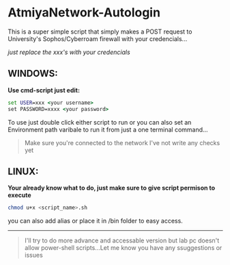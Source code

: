# AtmiyaNetwork-Autologin

This is a super simple script that simply makes a POST request to University's Sophos/Cyberroam firewall with your credencials...

*just replace the xxx's with your credencials*

## WINDOWS:

**Use cmd-script just edit:**
```cmd
set USER=xxx <your username>
set PASSWORD=xxxx <your password>
```

To use just double click either script to run or you can also set an Environment path varibale to run it from just a one terminal command...

>Make sure you're connected to the network I've not write any checks yet

## LINUX:

**Your already know what to do, just make sure to give script permison to execute**

```sh
chmod u+x <script_name>.sh
```

you can also add alias or place it in /bin folder to easy access.

----------


>I'll try to do more advance and accessable version but lab pc doesn't allow power-shell scripts...Let me know you have any ssuggestions or issues
